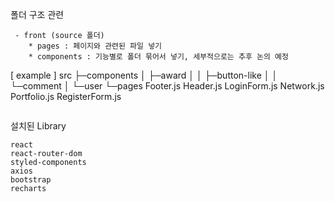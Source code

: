 폴더 구조 관련

```
 - front (source 폴더)
	* pages : 페이지와 관련된 파일 넣기
	* components : 기능별로 폴더 묶어서 넣기, 세부적으로는 추후 논의 예정
 ```
 [ example ]
  src
    ├─components
    │  ├─award
    │  │  ├─button-like
    │  │  └─comment
    │  └─user
    └─pages
            Footer.js
            Header.js
            LoginForm.js
            Network.js
            Portfolio.js
            RegisterForm.js
 ```
```


설치된 Library

```
react
react-router-dom
styled-components
axios
bootstrap
recharts
```